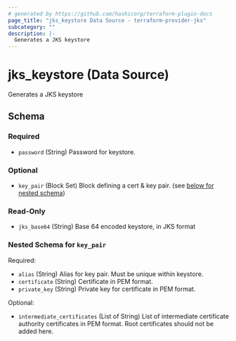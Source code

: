 ```yaml
---
# generated by https://github.com/hashicorp/terraform-plugin-docs
page_title: "jks_keystore Data Source - terraform-provider-jks"
subcategory: ""
description: |-
  Generates a JKS keystore
---
```


# jks_keystore (Data Source)

Generates a JKS keystore



<!-- schema generated by tfplugindocs -->
## Schema

### Required

- `password` (String) Password for keystore.

### Optional

- `key_pair` (Block Set) Block defining a cert & key pair. (see [below for nested schema](#nestedblock--key_pair))

### Read-Only

- `jks_base64` (String) Base 64 encoded keystore, in JKS format

<a id="nestedblock--key_pair"></a>
### Nested Schema for `key_pair`

Required:

- `alias` (String) Alias for key pair. Must be unique within keystore.
- `certificate` (String) Certificate in PEM format.
- `private_key` (String) Private key for certificate in PEM format.

Optional:

- `intermediate_certificates` (List of String) List of intermediate certificate authority certificates in PEM format. Root certificates should not be added here.
